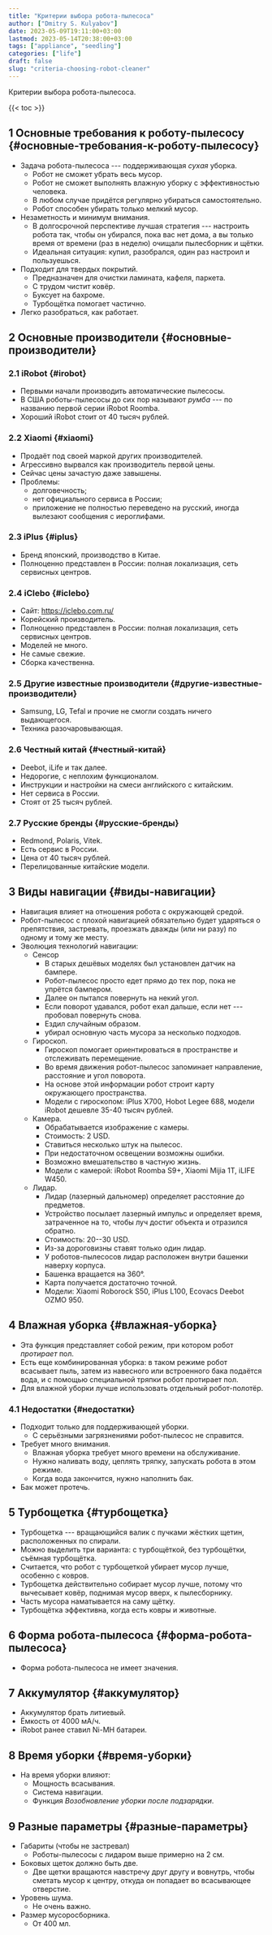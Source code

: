 ```yaml
---
title: "Критерии выбора робота-пылесоса"
author: ["Dmitry S. Kulyabov"]
date: 2023-05-09T19:11:00+03:00
lastmod: 2023-05-14T20:38:00+03:00
tags: ["appliance", "seedling"]
categories: ["life"]
draft: false
slug: "criteria-choosing-robot-cleaner"
---
```


Критерии выбора робота-пылесоса.

<!--more-->

{{< toc >}}


## <span class="section-num">1</span> Основные требования к роботу-пылесосу {#основные-требования-к-роботу-пылесосу}

-   Задача робота-пылесоса --- поддерживающая _сухая_ уборка.
    -   Робот не сможет убрать весь мусор.
    -   Робот не сможет выполнять влажную уборку с эффективностью человека.
    -   В любом случае придётся регулярно убираться самостоятельно.
    -   Робот способен убирать только мелкий мусор.
-   Незаметность и минимум внимания.
    -   В долгосрочной перспективе лучшая стратегия --- настроить робота так, чтобы он убирался, пока вас нет дома, а вы только время от времени (раз в неделю) очищали пылесборник и щётки.
    -   Идеальная ситуация: купил, разобрался, один раз настроил и пользуешься.
-   Подходит для твердых покрытий.
    -   Предназначен для очистки ламината, кафеля, паркета.
    -   С трудом чистит ковёр.
    -   Буксует на бахроме.
    -   Турбощётка помогает частично.
-   Легко разобраться, как работает.


## <span class="section-num">2</span> Основные производители {#основные-производители}


### <span class="section-num">2.1</span> iRobot {#irobot}

-   Первыми начали производить автоматические пылесосы.
-   В США роботы-пылесосы до сих пор называют _румба_ --- по названию первой серии iRobot Roomba.
-   Хороший iRobot стоит от 40 тысяч рублей.


### <span class="section-num">2.2</span> Xiaomi {#xiaomi}

-   Продаёт под своей маркой других производителей.
-   Агрессивно вырвался как производитель первой цены.
-   Сейчас цены зачастую даже завышены.
-   Проблемы:
    -   долговечность;
    -   нет официального сервиса в России;
    -   приложение не полностью переведено на русский, иногда вылезают сообщения с иероглифами.


### <span class="section-num">2.3</span> iPlus {#iplus}

-   Бренд японский, производство в Китае.
-   Полноценно представлен в России: полная локализация, сеть сервисных центров.


### <span class="section-num">2.4</span> iClebo {#iclebo}

-   Сайт: <https://iclebo.com.ru/>
-   Корейский производитель.
-   Полноценно представлен в России: полная локализация, сеть сервисных центров.
-   Моделей не много.
-   Не самые свежие.
-   Сборка качественна.


### <span class="section-num">2.5</span> Другие известные производители {#другие-известные-производители}

-   Samsung, LG, Tefal и прочие не смогли создать ничего выдающегося.
-   Техника разочаровывающая.


### <span class="section-num">2.6</span> Честный китай {#честный-китай}

-   Deebot, iLife и так далее.
-   Недорогие, с неплохим функционалом.
-   Инструкции и настройки на смеси английского с китайским.
-   Нет сервиса в России.
-   Стоят от 25 тысяч рублей.


### <span class="section-num">2.7</span> Русские бренды {#русские-бренды}

-   Redmond, Polaris, Vitek.
-   Есть сервис в России.
-   Цена от 40 тысяч рублей.
-   Перелицованные китайские модели.


## <span class="section-num">3</span> Виды навигации {#виды-навигации}

-   Навигация влияет на отношения робота с окружающей средой.
-   Робот-пылесос с плохой навигацией обязательно будет ударяться о препятствия, застревать, проезжать дважды (или ни разу) по одному и тому же месту.
-   Эволюция технологий навигации:
    -   Сенсор
        -   В старых дешёвых моделях был установлен датчик на бампере.
        -   Робот-пылесос просто едет прямо до тех пор, пока не упрётся бампером.
        -   Далее он пытался повернуть на некий угол.
        -   Если поворот удавался, робот ехал дальше, если нет --- пробовал повернуть снова.
        -   Ездил случайным образом.
        -   убирал основную часть мусора за несколько подходов.
    -   Гироскоп.
        -   Гироскоп помогает ориентироваться в пространстве и отслеживать перемещение.
        -   Во время движения робот-пылесос запоминает направление, расстояние и угол поворота.
        -   На основе этой информации робот строит карту окружающего пространства.
        -   Модели с гироскопом: iPlus X700, Hobot Legee 688, модели iRobot дешевле 35-40 тысяч рублей.
    -   Камера.
        -   Обрабатывается изображение с камеры.
        -   Стоимость: 2 USD.
        -   Ставиться несколько штук на пылесос.
        -   При недостаточном освещении возможны ошибки.
        -   Возможно вмешательство в частную жизнь.
        -   Модели с камерой: iRobot Roomba S9+, Xiaomi Mijia 1T, iLIFE W450.
    -   Лидар.
        -   Лидар (лазерный дальномер) определяет расстояние до предметов.
        -   Устройство посылает лазерный импульс и определяет время, затраченное на то, чтобы луч достиг объекта и отразился обратно.
        -   Стоимость: 20--30 USD.
        -   Из-за дороговизны ставят только один лидар.
        -   У роботов-пылесосов лидар расположен внутри башенки наверху корпуса.
        -   Башенка вращается на 360°.
        -   Карта получается достаточно точной.
        -   Модели: Xiaomi Roborock S50, iPlus L100, Ecovacs Deebot OZMO 950.


## <span class="section-num">4</span> Влажная уборка {#влажная-уборка}

-   Эта функция представляет собой режим, при котором робот _протирает_ пол.
-   Есть еще комбинированная уборка: в таком режиме робот всасывает пыль, затем из навесного или встроенного бака подаётся вода, и с помощью специальной тряпки робот протирает пол.
-   Для влажной уборки лучше использовать отдельный робот-полотёр.


### <span class="section-num">4.1</span> Недостатки {#недостатки}

-   Подходит только для поддерживающей уборки.
    -   С серьёзными загрязнениями робот-пылесос не справится.
-   Требует много внимания.
    -   Влажная уборка требует много времени на обслуживание.
    -   Нужно наливать воду, цеплять тряпку, запускать робота в этом режиме.
    -   Когда вода закончится, нужно наполнить бак.
-   Бак может протечь.


## <span class="section-num">5</span> Турбощетка {#турбощетка}

-   Турбощетка --- вращающийся валик с пучками жёстких щетин, расположенных по спирали.
-   Можно выделить три варианта: с турбощёткой, без турбощётки, съёмная турбощётка.
-   Считается, что робот с турбощеткой убирает мусор лучше, особенно с ковров.
-   Турбощетка действительно собирает мусор лучше, потому что вычесывает ковёр, поднимая мусор вверх, к пылесборнику.
-   Часть мусора наматывается на саму щётку.
-   Турбощётка эффективна, когда есть ковры и животные.


## <span class="section-num">6</span> Форма робота-пылесоса {#форма-робота-пылесоса}

-   Форма робота-пылесоса не имеет значения.


## <span class="section-num">7</span> Аккумулятор {#аккумулятор}

-   Аккумулятор брать литиевый.
-   Ёмкость от 4000 мА/ч.
-   iRobot ранее ставил Ni-MH батареи.


## <span class="section-num">8</span> Время уборки {#время-уборки}

-   На время уборки влияют:
    -   Мощность всасывания.
    -   Система навигации.
    -   Функция _Возобновление уборки после подзарядки_.


## <span class="section-num">9</span> Разные параметры {#разные-параметры}

-   Габариты (чтобы не застревал)
    -   Роботы-пылесосы с лидаром выше примерно на 2 см.
-   Боковых щеток должно быть две.
    -   Две щетки вращаются навстречу друг другу и вовнутрь, чтобы сметать мусор к центру, откуда он попадает во всасывающее отверстие.
-   Уровень шума.
    -   Не очень важно.
-   Размер мусоросборника.
    -   От 400 мл.
